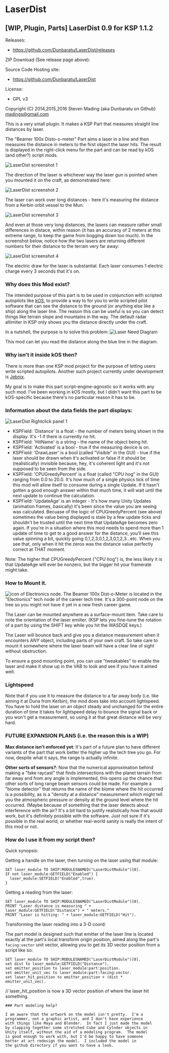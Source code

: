 LaserDist
=========

[WIP, Plugin, Parts] LaserDist 0.9 for KSP 1.1.2
------------------------------------------------

Releases:

* https://github.com/Dunbaratu/LaserDist/releases

ZIP Download (See release page above):

Source Code Hosting site:

* https://github.com/Dunbaratu/LaserDist

License:

* GPL v3

Copyright (C) 2014,2015,2016 Steven Mading (aka Dunbaratu on Github)
madings@gmail.com


This is a very small plugin.  It makes a KSP Part that
measures straight line distances by laser.

The "Beamer 100x Disto-o-meter" Part aims a laser in a line
and then measures the distance in meters to the first object
the laser hits.  The result is displayed in the right-click
menu for the part and can be read by kOS (and other?) script
mods.

![LaserDist screenshot 1](readme_screenshot1.png)

The direction of the laser is whichever way the laser gun is
pointed when you mounted it on the craft, as demonstrated here:

![LaserDist screenshot 2](readme_screenshot2.png)

The laser can work over long distances - here it's measuring the
distance from a Kerbin orbit vessel to the Mun:

![LaserDist screenshot 3](readme_screenshot3.png)

And even at those very long distances, the lasers can measure
rather small differences in distace, within reason (it has
an accuracy of 2 meters at this extreme range, to keep the
game from bogging down too much).  In the screenshot below,
notice how the two lasers are returning different numbers for
their distance to the terrain very far away:

![LaserDist screenshot 4](readme_screenshot4.png)


The electric draw for the laser is substantial.  Each laser consumes
1 electric charge every 3 seconds that it's on.


### Why does this Mod exist?

The intended purpose of this part is to be used in conjunction with
scripted autopilots like [kOS](https://github.com/KSP-KOS/KOS/releases), to
provide a way to for you to write scripted pilot software that can
see the distance to the ground (or anything else like a ship) along
the laser line.  The reason this can be useful is so you can detect
things like terrain slope and mountains in the way.  The default
radar altimiter in KSP only shows you the distance directly under
the craft.

In a nutshell, the purpose is to solve this problem:
![Laser Need Diagram](laser_need.png)

This mod can let you read the distance along the blue line in the diagram.

### Why isn't it inside kOS then?

There is more than one KSP mod project for the purpose of letting
users write scripted autopilots.  Another such project currently under
development is [Jebnix](https://github.com/griderd/Jebnix).

My goal is to make this part script-engine-agnostic so it works with
any such mod.  I've been working in kOS mostly, but I didn't want this
part to be kOS-specific because there's no particular reason it has
to be.

### Information about the data fields the part displays:

![LaserDist Rightclick panel 1](rightpanel.png)

* KSPField: 'Distance' is a float - the number of meters being shown in the display.  It's -1 if there is currently no hit.
* KSPField: 'HitName' is a string - the name of the object being hit.
* KSPField: 'Activated' is a bool - true if the measuring device is on. 
* KSPField: 'DrawLaser' is a bool (called "Visible" in the GUI) - true if the laser should be drawn when it's activated or false if it should be (realistically) invisible because, hey, it's coherent light and it's not supposed to be seen from the side.
* KSPField: 'CPUGreedyPercent' is a float (called "CPU hog" in the GUI) ranging from 0.0 to 20.0.  It's how much of a single physics tick of time this mod will allow itself to consume during a single Update.  If it hasn't gotten a good enough answer within that much time, it will wait until the next update to continue the calculation.
* KSPField: 'UpdateAge' is an integer - It's how many Unity Updates (animation frames, basically) it's been since the value you are seeing was calculated.  Becuase of the logic of CPUGreedyPercent (see above) sometimes the value being displayed is stale by a few update ticks and shouldn't be trusted until the next time that UpdateAge becomes zero again.  If you're in a situation where this mod needs to spend more than 1 update of time to get to a good answer for the distance, you'll see this value spinning a bit, quickly going 0,1,2,3,0,1,2,3,0,1,2,3...etc.  When you see that, only when it hit the zeros was the distance value perfectly correct at THAT moment.

Note: The higher that CPUGreedyPercent ("CPU hog") is, the less likely it is that UpdateAge will ever be nonzero, but the bigger hit your framerate might take.

### How to Mount it.

![icon of Electronics node](http://wiki.kerbalspaceprogram.com/w/images/d/dd/Electronics.png). The Beamer 100x Dist-o-Meter is located in the "Electronics" tech node of the career tech tree. It's a 300-point node on the tree so you might not have it yet in a new fresh career game.

The Laser can be mounted anywhere as a surface-mount item.  Take care to
note the orientation of the laser emiiter.  (KSP lets you fine-tune
the rotation of a part by using the SHIFT key while you hit the WASDQE
keys.)

The Laser will bounce back and give you a distance measurement when
it encounters *ANY* object, including parts of your own craft.  So
take care to mount it somewhere where the laser beam will have a clear
line of sight without obstruction. 

To ensure a good mounting point, you can use "tweakables" to enable the
laser and make it show up in the VAB to look and see if you have it aimed
well.

### Lightspeed 

Note that if you use it to measure the distance to a far away body (i.e.
like aiming it at Duna from Kerbin), the mod does take into account
lightspeed.  You have to hold the laser on an object steady and unchanged
for the entire duration of time it takes for lightspeed delay to
bounce the signal back or you won't get a measurement, so using it at that
great distance will be very hard.

### FUTURE EXPANSION PLANS (i.e. the reason this is a WIP)

**Max distance isn't enforced yet**:  It's part of a future plan
to have different variants of the part that work better the
higher up the tech tree you go.  For now, despite what it says,
the range is actually infinite.

**Other sorts of sensors?**:  Now that the numerical approximation behind
making a "fake raycast" that finds intersections with the planet terrain
from far away and from any angle is implemented, this opens up the
chance that other sorts of long range beam sensors could be made.
For example a "biome detector" that returns the name of the biome
where the hit occurred is a possibility, as is a "density at a distance"
measurement which might tell you the atmospheric pressure or density
at the ground level where the hit occurred.  (Maybe because of something
that the laser detects about interference with the air?  It's a bit
hard to justify realistically how that would work, but it's definitely
possible with the software.  Just not sure if it's possible in the 
real world, or whether real-world sanity is really the intent
of this mod or not.

### How do I use it from my script then?

Quick synopsis:

Getting a handle on the laser, then turning on the laser using that module:
```
SET laser_module TO SHIP:MODULESNAMED("LaserDistModule")[0].
IF not laser_module:GETFIELD("Enabled") {
  laser_module:SETFIELD("Enabled",true).
}
```
Getting a reading from the laser:
```
SET laser_module TO SHIP:MODULESNAMED("LaserDistModule")[0].
PRINT "Laser distance is measuring " + laser_module:GETFIELD("Distance") + " meters."
PRINT "Laser is hitting: " + laser_module:GETFIELD("Hit").
```
Transforming the laser reading into a 3-D coord:

The part model is designed such that emitter of the laser line is located exactly
at the part's local transform origin position, aimed along the part's
``facing:vector`` unit vector, allowing you to get its 3D vector position from
a script like so:

```
SET laser_module TO SHIP:MODULESNAMED("LaserDistModule")[0].
set dist to laser_module:GETFIELD("Distance").
set emitter_position to laser_module:part:position.
set emitter_unit_vec to laser_module:part:facing:vector.
set laser_hit_position to emitter_position + (dist * emitter_unit_vec).
```
// laser_hit_position is now a 3D vector position of where the laser hit something.

```
### Part modeling help?

I am aware that the artwork on the model isn't pretty.  I'm a 
programmer, not a graphic artist, and I don't have experience
with things like Maya and Blender.  In fact I just made the model
by slapping together some stretched Cube and Cylnder objects in
Unity itself, without the aid of a modeling program.  The model
is good enough to work with, but I'd be happy to have someone
better at art redesign the model.  I included the model in
the github directory if you want to have a look.



